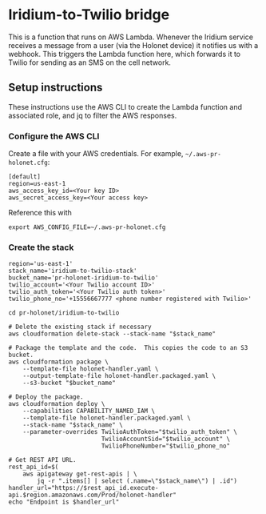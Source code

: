 # Iridium-to-Twilio bridge

This is a function that runs on AWS Lambda.  Whenever the Iridium service
receives a message from a user (via the Holonet device) it notifies us with
a webhook.  This triggers the Lambda function here, which forwards it to
Twilio for sending as an SMS on the cell network.

## Setup instructions

These instructions use the AWS CLI to create the Lambda function and
associated role, and jq to filter the AWS responses.

### Configure the AWS CLI

Create a file with your AWS credentials.  For example, `~/.aws-pr-holonet.cfg`:

```
[default]
region=us-east-1
aws_access_key_id=<Your key ID>
aws_secret_access_key=<Your access key>
```

Reference this with

```
export AWS_CONFIG_FILE=~/.aws-pr-holonet.cfg
```

### Create the stack

```
region='us-east-1'
stack_name='iridium-to-twilio-stack'
bucket_name='pr-holonet-iridium-to-twilio'
twilio_account='<Your Twilio account ID>'
twilio_auth_token='<Your Twilio auth token>'
twilio_phone_no='+15556667777 <phone number registered with Twilio>'

cd pr-holonet/iridium-to-twilio 

# Delete the existing stack if necessary
aws cloudformation delete-stack --stack-name "$stack_name"

# Package the template and the code.  This copies the code to an S3 bucket.
aws cloudformation package \
    --template-file holonet-handler.yaml \
    --output-template-file holonet-handler.packaged.yaml \
    --s3-bucket "$bucket_name"

# Deploy the package.
aws cloudformation deploy \
    --capabilities CAPABILITY_NAMED_IAM \
    --template-file holonet-handler.packaged.yaml \
    --stack-name "$stack_name" \
    --parameter-overrides TwilioAuthToken="$twilio_auth_token" \
                          TwilioAccountSid="$twilio_account" \
                          TwilioPhoneNumber="$twilio_phone_no"

# Get REST API URL.
rest_api_id=$(
    aws apigateway get-rest-apis | \
        jq -r ".items[] | select (.name=\"$stack_name\") | .id")
handler_url="https://$rest_api_id.execute-api.$region.amazonaws.com/Prod/holonet-handler"
echo "Endpoint is $handler_url"
```
